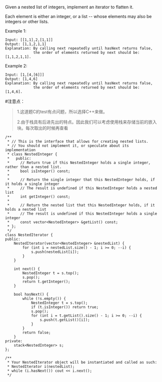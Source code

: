 Given a nested list of integers, implement an iterator to flatten it.

Each element is either an integer, or a list -- whose elements may also be integers or other lists.

Example 1:
	
	Input: [[1,1],2,[1,1]]
	Output: [1,1,2,1,1]
	Explanation: By calling next repeatedly until hasNext returns false, 
	             the order of elements returned by next should be: [1,1,2,1,1].

Example 2:
	
	Input: [1,[4,[6]]]
	Output: [1,4,6]
	Explanation: By calling next repeatedly until hasNext returns false, 
	             the order of elements returned by next should be: [1,4,6].
	
#注意点：
>1.这道题C的test有点问题，所以选择C++来做。
>
>2.由于栈具有后进先出的特点。因此我们可以考虑使用栈来存储当前的嵌入块。每次取出的时候再查看

	/**
	 * // This is the interface that allows for creating nested lists.
	 * // You should not implement it, or speculate about its implementation
	 * class NestedInteger {
	 *   public:
	 *     // Return true if this NestedInteger holds a single integer, rather than a nested list.
	 *     bool isInteger() const;
	 *
	 *     // Return the single integer that this NestedInteger holds, if it holds a single integer
	 *     // The result is undefined if this NestedInteger holds a nested list
	 *     int getInteger() const;
	 *
	 *     // Return the nested list that this NestedInteger holds, if it holds a nested list
	 *     // The result is undefined if this NestedInteger holds a single integer
	 *     const vector<NestedInteger> &getList() const;
	 * };
	 */
	class NestedIterator {
	public:
	    NestedIterator(vector<NestedInteger> &nestedList) {
	        for (int i = nestedList.size() - 1; i >= 0; --i) {
	            s.push(nestedList[i]);
	        }
	    }
	
	    int next() {
	        NestedInteger t = s.top();
	        s.pop();
	        return t.getInteger();
	    }
	
	    bool hasNext() {
	        while (!s.empty()) {
	            NestedInteger t = s.top(); 
	            if (t.isInteger()) return true;
	            s.pop();
	            for (int i = t.getList().size() - 1; i >= 0; --i) {
	                s.push(t.getList()[i]);
	            }
	        }
	        return false;
	    }
	private:
	    stack<NestedInteger> s;
	};
	
	/**
	 * Your NestedIterator object will be instantiated and called as such:
	 * NestedIterator i(nestedList);
	 * while (i.hasNext()) cout << i.next();
	 */